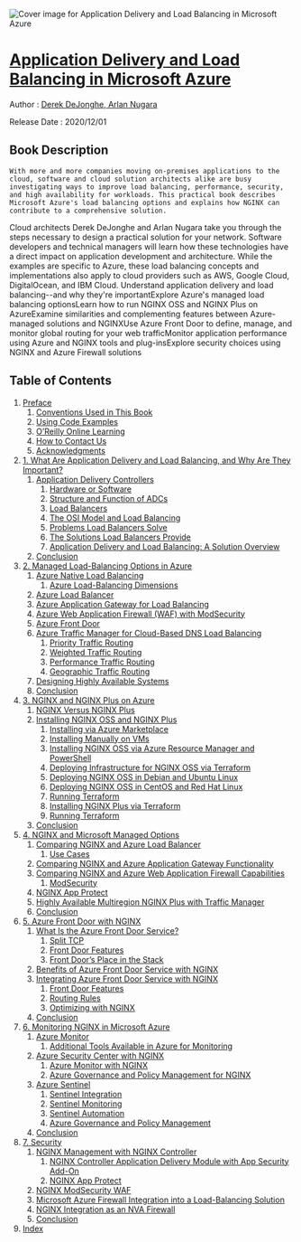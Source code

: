 ![Cover image for Application Delivery and Load Balancing in Microsoft Azure](https://imgdetail.ebookreading.net/cover/cover/20201212/EB9781098115852.jpg)

[Application Delivery and Load Balancing in Microsoft Azure](https://ebookreading.net/view/book/Application+Delivery+and+Load+Balancing+in+Microsoft+Azure-EB9781098115852_1.html "Application Delivery and Load Balancing in Microsoft Azure")
====================================================================================================================

Author : [Derek DeJonghe](https://ebookreading.net/search/author/Derek+DeJonghe),[ 
            Arlan Nugara](https://ebookreading.net/search/author/+%0D%0A++++++++++++Arlan+Nugara)

Release Date : 2020/12/01

Book Description
-----------------


    
    With more and more companies moving on-premises applications to the cloud, software and cloud solution architects alike are busy investigating ways to improve load balancing, performance, security, and high availability for workloads. This practical book describes Microsoft Azure's load balancing options and explains how NGINX can contribute to a comprehensive solution.
Cloud architects Derek DeJonghe and Arlan Nugara take you through the steps necessary to design a practical solution for your network. Software developers and technical managers will learn how these technologies have a direct impact on application development and architecture. While the examples are specific to Azure, these load balancing concepts and implementations also apply to cloud providers such as AWS, Google Cloud, DigitalOcean, and IBM Cloud.
Understand application delivery and load balancing--and why they're importantExplore Azure's managed load balancing optionsLearn how to run NGINX OSS and NGINX Plus on AzureExamine similarities and complementing features between Azure-managed solutions and NGINXUse Azure Front Door to define, manage, and monitor global routing for your web trafficMonitor application performance using Azure and NGINX tools and plug-insExplore security choices using NGINX and Azure Firewall solutions
  

Table of Contents
-----------------

1. [Preface](https://ebookreading.net/view/book/Application+Delivery+and+Load+Balancing+in+Microsoft+Azure-EB9781098115852_5.html#preface_idektYcw)
    1. [Conventions Used in This Book](https://ebookreading.net/view/book/Application+Delivery+and+Load+Balancing+in+Microsoft+Azure-EB9781098115852_5.html#_conventions_used_i)
    1. [Using Code Examples](https://ebookreading.net/view/book/Application+Delivery+and+Load+Balancing+in+Microsoft+Azure-EB9781098115852_5.html#_using_code_example)
    1. [O’Reilly Online Learning](https://ebookreading.net/view/book/Application+Delivery+and+Load+Balancing+in+Microsoft+Azure-EB9781098115852_5.html#_safari_books_onlin)
    1. [How to Contact Us](https://ebookreading.net/view/book/Application+Delivery+and+Load+Balancing+in+Microsoft+Azure-EB9781098115852_5.html#_how_to_contact_us)
    1. [Acknowledgments](https://ebookreading.net/view/book/Application+Delivery+and+Load+Balancing+in+Microsoft+Azure-EB9781098115852_5.html#_acknowledgments)
1. [1. What Are Application Delivery and Load Balancing, and Why Are They Important?](https://ebookreading.net/view/book/Application+Delivery+and+Load+Balancing+in+Microsoft+Azure-EB9781098115852_6.html#idm45426848183880)
    1. [Application Delivery Controllers](https://ebookreading.net/view/book/Application+Delivery+and+Load+Balancing+in+Microsoft+Azure-EB9781098115852_6.html#idm45426848167512)
        1. [Hardware or Software](https://ebookreading.net/view/book/Application+Delivery+and+Load+Balancing+in+Microsoft+Azure-EB9781098115852_6.html#idm45426846904440)
        1. [Structure and Function of ADCs](https://ebookreading.net/view/book/Application+Delivery+and+Load+Balancing+in+Microsoft+Azure-EB9781098115852_6.html#idm45426846900040)
        1. [Load Balancers](https://ebookreading.net/view/book/Application+Delivery+and+Load+Balancing+in+Microsoft+Azure-EB9781098115852_6.html#idm45426848150744)
        1. [The OSI Model and Load Balancing](https://ebookreading.net/view/book/Application+Delivery+and+Load+Balancing+in+Microsoft+Azure-EB9781098115852_6.html#idm45426848138856)
        1. [Problems Load Balancers Solve](https://ebookreading.net/view/book/Application+Delivery+and+Load+Balancing+in+Microsoft+Azure-EB9781098115852_6.html#idm45426848138584)
        1. [The Solutions Load Balancers Provide](https://ebookreading.net/view/book/Application+Delivery+and+Load+Balancing+in+Microsoft+Azure-EB9781098115852_6.html#idm45426847967608)
        1. [Application Delivery and Load Balancing: A Solution Overview](https://ebookreading.net/view/book/Application+Delivery+and+Load+Balancing+in+Microsoft+Azure-EB9781098115852_6.html#idm45426847649848)
    1. [Conclusion](https://ebookreading.net/view/book/Application+Delivery+and+Load+Balancing+in+Microsoft+Azure-EB9781098115852_6.html#idm45426848167016)
1. [2. Managed Load-Balancing Options in Azure](https://ebookreading.net/view/book/Application+Delivery+and+Load+Balancing+in+Microsoft+Azure-EB9781098115852_7.html#managed_load_balanc)
    1. [Azure Native Load Balancing](https://ebookreading.net/view/book/Application+Delivery+and+Load+Balancing+in+Microsoft+Azure-EB9781098115852_7.html#idm45426846805416)
        1. [Azure Load-Balancing Dimensions](https://ebookreading.net/view/book/Application+Delivery+and+Load+Balancing+in+Microsoft+Azure-EB9781098115852_7.html#idm45426846792264)
    1. [Azure Load Balancer](https://ebookreading.net/view/book/Application+Delivery+and+Load+Balancing+in+Microsoft+Azure-EB9781098115852_7.html#idm45426848353496)
    1. [Azure Application Gateway for Load Balancing](https://ebookreading.net/view/book/Application+Delivery+and+Load+Balancing+in+Microsoft+Azure-EB9781098115852_7.html#idm45426848352872)
    1. [Azure Web Application Firewall (WAF) with ModSecurity](https://ebookreading.net/view/book/Application+Delivery+and+Load+Balancing+in+Microsoft+Azure-EB9781098115852_7.html#idm45426847912520)
    1. [Azure Front Door](https://ebookreading.net/view/book/Application+Delivery+and+Load+Balancing+in+Microsoft+Azure-EB9781098115852_7.html#idm45426847895848)
    1. [Azure Traffic Manager for Cloud-Based DNS Load Balancing](https://ebookreading.net/view/book/Application+Delivery+and+Load+Balancing+in+Microsoft+Azure-EB9781098115852_7.html#idm45426848064312)
        1. [Priority Traffic Routing](https://ebookreading.net/view/book/Application+Delivery+and+Load+Balancing+in+Microsoft+Azure-EB9781098115852_7.html#idm45426848042120)
        1. [Weighted Traffic Routing](https://ebookreading.net/view/book/Application+Delivery+and+Load+Balancing+in+Microsoft+Azure-EB9781098115852_7.html#idm45426848029576)
        1. [Performance Traffic Routing](https://ebookreading.net/view/book/Application+Delivery+and+Load+Balancing+in+Microsoft+Azure-EB9781098115852_7.html#idm45426848016680)
        1. [Geographic Traffic Routing](https://ebookreading.net/view/book/Application+Delivery+and+Load+Balancing+in+Microsoft+Azure-EB9781098115852_7.html#idm45426847868888)
    1. [Designing Highly Available Systems](https://ebookreading.net/view/book/Application+Delivery+and+Load+Balancing+in+Microsoft+Azure-EB9781098115852_7.html#idm45426847851960)
    1. [Conclusion](https://ebookreading.net/view/book/Application+Delivery+and+Load+Balancing+in+Microsoft+Azure-EB9781098115852_7.html#idm45426847838408)
1. [3. NGINX and NGINX Plus on Azure](https://ebookreading.net/view/book/Application+Delivery+and+Load+Balancing+in+Microsoft+Azure-EB9781098115852_8.html#nginx_and_nginx_plu)
    1. [NGINX Versus NGINX Plus](https://ebookreading.net/view/book/Application+Delivery+and+Load+Balancing+in+Microsoft+Azure-EB9781098115852_8.html#idm45426847830120)
    1. [Installing NGINX OSS and NGINX Plus](https://ebookreading.net/view/book/Application+Delivery+and+Load+Balancing+in+Microsoft+Azure-EB9781098115852_8.html#idm45426847813400)
        1. [Installing via Azure Marketplace](https://ebookreading.net/view/book/Application+Delivery+and+Load+Balancing+in+Microsoft+Azure-EB9781098115852_8.html#idm45426847731464)
        1. [Installing Manually on VMs](https://ebookreading.net/view/book/Application+Delivery+and+Load+Balancing+in+Microsoft+Azure-EB9781098115852_8.html#idm45426847730520)
        1. [Installing NGINX OSS via Azure Resource Manager and PowerShell](https://ebookreading.net/view/book/Application+Delivery+and+Load+Balancing+in+Microsoft+Azure-EB9781098115852_8.html#idm45426847730120)
        1. [Deploying Infrastructure for NGINX OSS via Terraform](https://ebookreading.net/view/book/Application+Delivery+and+Load+Balancing+in+Microsoft+Azure-EB9781098115852_8.html#idm45426847681528)
        1. [Deploying NGINX OSS in Debian and Ubuntu Linux](https://ebookreading.net/view/book/Application+Delivery+and+Load+Balancing+in+Microsoft+Azure-EB9781098115852_8.html#idm45426847589208)
        1. [Deploying NGINX OSS in CentOS and Red Hat Linux](https://ebookreading.net/view/book/Application+Delivery+and+Load+Balancing+in+Microsoft+Azure-EB9781098115852_8.html#ch03deploynginxossc)
        1. [Running Terraform](https://ebookreading.net/view/book/Application+Delivery+and+Load+Balancing+in+Microsoft+Azure-EB9781098115852_8.html#idm45426847533624)
        1. [Installing NGINX Plus via Terraform](https://ebookreading.net/view/book/Application+Delivery+and+Load+Balancing+in+Microsoft+Azure-EB9781098115852_8.html#idm45426847523304)
        1. [Running Terraform](https://ebookreading.net/view/book/Application+Delivery+and+Load+Balancing+in+Microsoft+Azure-EB9781098115852_8.html#idm45426847522680)
    1. [Conclusion](https://ebookreading.net/view/book/Application+Delivery+and+Load+Balancing+in+Microsoft+Azure-EB9781098115852_8.html#idm45426847734536)
1. [4. NGINX and Microsoft Managed Options](https://ebookreading.net/view/book/Application+Delivery+and+Load+Balancing+in+Microsoft+Azure-EB9781098115852_9.html#nginx_and_microsoft)
    1. [Comparing NGINX and Azure Load Balancer](https://ebookreading.net/view/book/Application+Delivery+and+Load+Balancing+in+Microsoft+Azure-EB9781098115852_9.html#idm45426847440712)
        1. [Use Cases](https://ebookreading.net/view/book/Application+Delivery+and+Load+Balancing+in+Microsoft+Azure-EB9781098115852_9.html#idm45426847424888)
    1. [Comparing NGINX and Azure Application Gateway Functionality](https://ebookreading.net/view/book/Application+Delivery+and+Load+Balancing+in+Microsoft+Azure-EB9781098115852_9.html#idm45426847416024)
    1. [Comparing NGINX and Azure Web Application Firewall Capabilities](https://ebookreading.net/view/book/Application+Delivery+and+Load+Balancing+in+Microsoft+Azure-EB9781098115852_9.html#ch04_compare_nginx_)
        1. [ModSecurity](https://ebookreading.net/view/book/Application+Delivery+and+Load+Balancing+in+Microsoft+Azure-EB9781098115852_9.html#idm45426847355816)
    1. [NGINX App Protect](https://ebookreading.net/view/book/Application+Delivery+and+Load+Balancing+in+Microsoft+Azure-EB9781098115852_9.html#idm45426847376088)
    1. [Highly Available Multiregion NGINX Plus with Traffic Manager](https://ebookreading.net/view/book/Application+Delivery+and+Load+Balancing+in+Microsoft+Azure-EB9781098115852_9.html#idm45426847338344)
    1. [Conclusion](https://ebookreading.net/view/book/Application+Delivery+and+Load+Balancing+in+Microsoft+Azure-EB9781098115852_9.html#idm45426841749128)
1. [5. Azure Front Door with NGINX](https://ebookreading.net/view/book/Application+Delivery+and+Load+Balancing+in+Microsoft+Azure-EB9781098115852_10.html#azure_front_door_wi)
    1. [What Is the Azure Front Door Service?](https://ebookreading.net/view/book/Application+Delivery+and+Load+Balancing+in+Microsoft+Azure-EB9781098115852_10.html#idm45426841745048)
        1. [Split TCP](https://ebookreading.net/view/book/Application+Delivery+and+Load+Balancing+in+Microsoft+Azure-EB9781098115852_10.html#idm45426841738008)
        1. [Front Door Features](https://ebookreading.net/view/book/Application+Delivery+and+Load+Balancing+in+Microsoft+Azure-EB9781098115852_10.html#idm45426841731704)
        1. [Front Door’s Place in the Stack](https://ebookreading.net/view/book/Application+Delivery+and+Load+Balancing+in+Microsoft+Azure-EB9781098115852_10.html#idm45426841706328)
    1. [Benefits of Azure Front Door Service with NGINX](https://ebookreading.net/view/book/Application+Delivery+and+Load+Balancing+in+Microsoft+Azure-EB9781098115852_10.html#idm45426841700296)
    1. [Integrating Azure Front Door Service with NGINX](https://ebookreading.net/view/book/Application+Delivery+and+Load+Balancing+in+Microsoft+Azure-EB9781098115852_10.html#idm45426841690776)
        1. [Front Door Features](https://ebookreading.net/view/book/Application+Delivery+and+Load+Balancing+in+Microsoft+Azure-EB9781098115852_10.html#idm45426841688328)
        1. [Routing Rules](https://ebookreading.net/view/book/Application+Delivery+and+Load+Balancing+in+Microsoft+Azure-EB9781098115852_10.html#idm45426841685112)
        1. [Optimizing with NGINX](https://ebookreading.net/view/book/Application+Delivery+and+Load+Balancing+in+Microsoft+Azure-EB9781098115852_10.html#idm45426841682888)
    1. [Conclusion](https://ebookreading.net/view/book/Application+Delivery+and+Load+Balancing+in+Microsoft+Azure-EB9781098115852_10.html#idm45426841676392)
1. [6. Monitoring NGINX in Microsoft Azure](https://ebookreading.net/view/book/Application+Delivery+and+Load+Balancing+in+Microsoft+Azure-EB9781098115852_11.html#idm45426841671400)
    1. [Azure Monitor](https://ebookreading.net/view/book/Application+Delivery+and+Load+Balancing+in+Microsoft+Azure-EB9781098115852_11.html#idm45426841669544)
        1. [Additional Tools Available in Azure for Monitoring](https://ebookreading.net/view/book/Application+Delivery+and+Load+Balancing+in+Microsoft+Azure-EB9781098115852_11.html#idm45426841659928)
    1. [Azure Security Center with NGINX](https://ebookreading.net/view/book/Application+Delivery+and+Load+Balancing+in+Microsoft+Azure-EB9781098115852_11.html#idm45426841643368)
        1. [Azure Monitor with NGINX](https://ebookreading.net/view/book/Application+Delivery+and+Load+Balancing+in+Microsoft+Azure-EB9781098115852_11.html#idm45426841632344)
        1. [Azure Governance and Policy Management for NGINX](https://ebookreading.net/view/book/Application+Delivery+and+Load+Balancing+in+Microsoft+Azure-EB9781098115852_11.html#idm45426841627896)
    1. [Azure Sentinel](https://ebookreading.net/view/book/Application+Delivery+and+Load+Balancing+in+Microsoft+Azure-EB9781098115852_11.html#idm45426841619528)
        1. [Sentinel Integration](https://ebookreading.net/view/book/Application+Delivery+and+Load+Balancing+in+Microsoft+Azure-EB9781098115852_11.html#idm45426841612344)
        1. [Sentinel Monitoring](https://ebookreading.net/view/book/Application+Delivery+and+Load+Balancing+in+Microsoft+Azure-EB9781098115852_11.html#idm45426841611720)
        1. [Sentinel Automation](https://ebookreading.net/view/book/Application+Delivery+and+Load+Balancing+in+Microsoft+Azure-EB9781098115852_11.html#idm45426841547944)
        1. [Azure Governance and Policy Management](https://ebookreading.net/view/book/Application+Delivery+and+Load+Balancing+in+Microsoft+Azure-EB9781098115852_11.html#idm45426841540760)
    1. [Conclusion](https://ebookreading.net/view/book/Application+Delivery+and+Load+Balancing+in+Microsoft+Azure-EB9781098115852_11.html#idm45426841515672)
1. [7. Security](https://ebookreading.net/view/book/Application+Delivery+and+Load+Balancing+in+Microsoft+Azure-EB9781098115852_12.html#idm45426841490664)
    1. [NGINX Management with NGINX Controller](https://ebookreading.net/view/book/Application+Delivery+and+Load+Balancing+in+Microsoft+Azure-EB9781098115852_12.html#idm45426841479176)
        1. [NGINX Controller Application Delivery Module with App Security Add-On](https://ebookreading.net/view/book/Application+Delivery+and+Load+Balancing+in+Microsoft+Azure-EB9781098115852_12.html#idm45426841462072)
        1. [NGINX App Protect](https://ebookreading.net/view/book/Application+Delivery+and+Load+Balancing+in+Microsoft+Azure-EB9781098115852_12.html#idm45426841449016)
    1. [NGINX ModSecurity WAF](https://ebookreading.net/view/book/Application+Delivery+and+Load+Balancing+in+Microsoft+Azure-EB9781098115852_12.html#idm45426841478552)
    1. [Microsoft Azure Firewall Integration into a Load-Balancing Solution](https://ebookreading.net/view/book/Application+Delivery+and+Load+Balancing+in+Microsoft+Azure-EB9781098115852_12.html#idm45426841419240)
    1. [NGINX Integration as an NVA Firewall](https://ebookreading.net/view/book/Application+Delivery+and+Load+Balancing+in+Microsoft+Azure-EB9781098115852_12.html#idm45426841407272)
    1. [Conclusion](https://ebookreading.net/view/book/Application+Delivery+and+Load+Balancing+in+Microsoft+Azure-EB9781098115852_12.html#idm45426841395960)
1. [Index](https://ebookreading.net/view/book/Application+Delivery+and+Load+Balancing+in+Microsoft+Azure-EB9781098115852_13.html#idm45426841373624)
